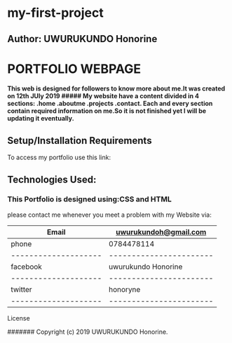# my-first-project
## Author: UWURUKUNDO Honorine
#  PORTFOLIO WEBPAGE

#### This web is designed for followers to know more about me.It was created on 12th JUly 2019 ##### My website have a content divided in 4 sections: .home .aboutme .projects .contact. Each and every section contain required information on me.So it is not finished yet I will be updating it eventually.

## Setup/Installation Requirements
To access my portfolio use this link:

## Technologies Used:
### This Portfolio is designed using:CSS and HTML

please contact me whenever you meet a problem with my Website via:



|Email               | uwurukundoh@gmail.com |
|--------------------|-----------------------|
| phone              |0784478114             |
|--------------------|-----------------------|
|facebook            |uwurukundo Honorine    |
|--------------------|-----------------------|
|twitter             |honoryne               |  
|--------------------|-----------------------|

License

####### Copyright (c) 2019 UWURUKUNDO Honorine.
